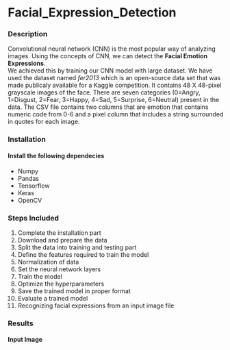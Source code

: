 # Facial_Expression_Detection

### Description

Convolutional neural network (CNN) is the most popular way of analyzing images. Using the concepts of CNN, we can detect the **Facial Emotion Expressions**.  
We achieved this by training our CNN model with large dataset. We have used the dataset named *fer2013* which is an open-source data set that was made publicaly available for a Kaggle competition. It contains 48 X 48-pixel grayscale images of the face. There are seven categories (0=Angry, 1=Disgust, 2=Fear, 3=Happy, 4=Sad, 5=Surprise, 6=Neutral) present in the data. The CSV file contains two columns that are emotion that contains numeric code from 0-6 and a pixel column that includes a string surrounded in quotes for each image.

### Installation 
#### Install the following dependecies
* Numpy
* Pandas
* Tensorflow
* Keras
* OpenCV

### Steps Included

1. Complete the installation part    
2. Download and prepare the data  
3. Split the data into training and testing part
4. Define the features required to train the model
5. Normalization of data
6. Set the neural network layers
7. Train the model 
8. Optimize the hyperparameters 
9. Save the trained model in proper format 
10. Evaluate a trained model  
11. Recognizing facial expressions from an input image file  


### Results

#### Input Image


 


